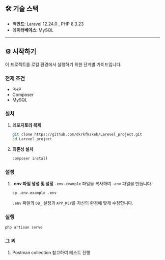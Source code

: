 ## 🛠 기술 스택

- **백엔드**: Laravel 12.24.0 , PHP 8.3.23
- **데이터베이스**: MySQL

---

## ⚙️ 시작하기

이 프로젝트를 로컬 환경에서 실행하기 위한 단계별 가이드입니다.

### 전제 조건

* PHP
* Composer
* MySQL

### 설치

1.  **레포지토리 복제**
    ```bash
    git clone https://github.com/dkrkfkskek/Larevel_project.git
    cd Larevel_project
    ```

2.  **의존성 설치**
    ```bash
    composer install
    ```

### 설정

1.  **.env 파일 생성 및 설정**
    `.env.example` 파일을 복사하여 `.env` 파일을 만듭니다.
    ```bash
    cp .env.example .env
    ```
    `.env` 파일의 `DB_` 설정과 `APP_KEY`를 자신의 환경에 맞게 수정합니다.

### 실행

```bash
php artisan serve
```

### 그 외

1. Postman collection 참고하여 테스트 진행

